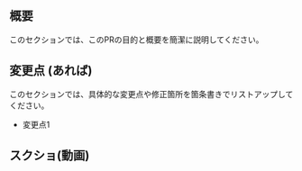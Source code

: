 ## 概要

このセクションでは、このPRの目的と概要を簡潔に説明してください。

## 変更点 (あれば)

このセクションでは、具体的な変更点や修正箇所を箇条書きでリストアップしてください。

- 変更点1

## スクショ(動画)
